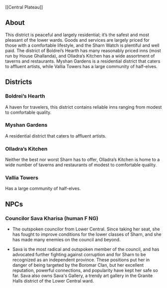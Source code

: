 [[Central Plateau]]

## About
This district is peaceful and largely residential; it’s the safest and most pleasant of the lower wards. Goods and services are largely priced for those with a comfortable lifestyle, and the Sharn Watch is plentiful and well paid. The district of Boldrei’s Hearth has many reasonably priced inns (most run by House Ghallanda), and Olladra’s Kitchen has a wide assortment of taverns and restaurants. Myshan Gardens is a residential district that caters to affluent artists, while Vallia Towers has a large community of half-elves.

## Districts

### Boldrei’s Hearth

A haven for travelers, this district contains reliable inns ranging from modest to comfortable quality.


### Myshan Gardens

A residential district that caters to affluent artists.


### Olladra’s Kitchen

Neither the best nor worst Sharn has to offer, Olladra’s Kitchen is home to a wide number of taverns and restaurants of modest to comfortable quality.


### Vallia Towers

Has a large community of half-elves.

## NPCs

### Councilor Sava Kharisa (human F NG) 

*   The outspoken councilor from Lower Central. Since taking her seat, she has fought to improve conditions for the lower classes of Sharn, and she has made many enemies on the council and beyond. 


*   Sava is the most radical and outspoken member of the council, and has advocated further fighting against corruption and for Sharn to be recognized as an independent province. These positions put her in danger of being targeted by the Boromar Clan, but her excellent reputation, powerful connections, and popularity have kept her safe so far. Sava also owns Sava's Gallery, a trendy art gallery in the Granite Halls district of the Lower Central ward.